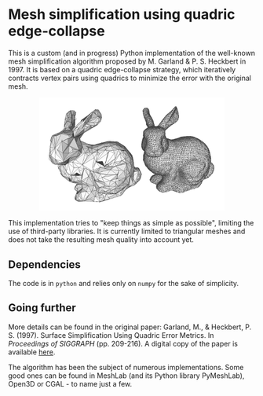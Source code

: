 # Mesh simplification using quadric edge-collapse

This is a custom (and in progress) Python implementation of the well-known mesh simplification algorithm proposed by M. Garland & P. S. Heckbert in 1997. It is based on a quadric edge-collapse strategy, which iteratively contracts vertex pairs using quadrics to minimize the error with the original mesh.

<div align="center">
  <p><img src="docs/example_bunny.png" width="75%"></p>
</div>

This implementation tries to "keep things as simple as possible", limiting the use of third-party libraries. It is currently limited to triangular meshes and does not take the resulting mesh quality into account yet.

## Dependencies

The code is in `python` and relies only on `numpy` for the sake of simplicity.

## Going further

More details can be found in the original paper: Garland, M., & Heckbert, P. S. (1997). Surface Simplification Using Quadric Error Metrics. In *Proceedings of SIGGRAPH* (pp. 209-216). A digital copy of the paper is available [here](https://mgarland.org/files/papers/quadrics.pdf).

The algorithm has been the subject of numerous implementations. Some good ones can be found in MeshLab (and its Python library PyMeshLab), Open3D or CGAL - to name just a few.
